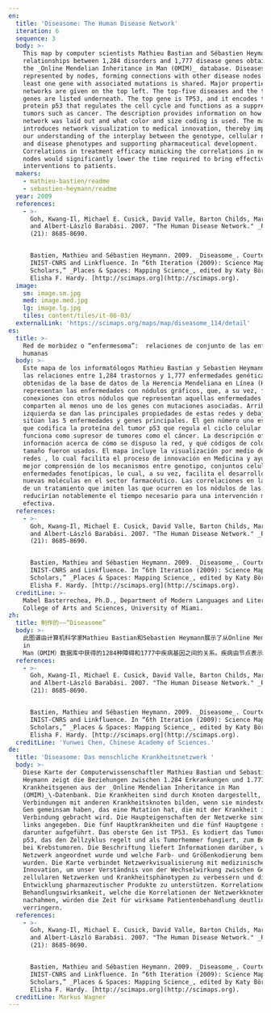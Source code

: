 ```yaml
---
en:
  title: 'Diseasome: The Human Disease Network'
  iteration: 6
  sequence: 3
  body: >-
    This map by computer scientists Mathieu Bastian and Sébastien Heymann shows
    relationships between 1,284 disorders and 1,777 disease genes obtained from
    the _Online Mendelian Inheritance in Man (OMIM)_ database. Diseases are
    represented by nodes, forming connections with other disease nodes where at
    least one gene with associated mutations is shared. Major properties of the
    networks are given on the top left. The top-five diseases and the top-five
    genes are listed underneath. The top gene is TP53, and it encodes the tumor
    protein p53 that regulates the cell cycle and functions as a suppressor for
    tumors such as cancer. The description provides information on how the
    network was laid out and what color and size coding is used. The map
    introduces network visualization to medical innovation, thereby improving
    our understanding of the interplay between the genotype, cellular networks,
    and disease phenotypes and supporting pharmaceutical development.
    Correlations in treatment efficacy mimicking the correlations in network
    nodes would significantly lower the time required to bring effective
    interventions to patients.
  makers:
    - mathieu-bastien/readme
    - sebastien-heymann/readme
  year: 2009
  references:
    - >-
      Goh, Kwang-Il, Michael E. Cusick, David Valle, Barton Childs, Marc Vidal,
      and Albert-László Barabási. 2007. "The Human Disease Network." _PNAS_ 104
      (21): 8685-8690.


      Bastien, Mathieu and Sébastien Heymann. 2009. _Diseasome_. Courtesy of
      INIST-CNRS and Linkfluence. In “6th Iteration (2009): Science Maps for
      Scholars,” _Places & Spaces: Mapping Science_, edited by Katy Börner and
      Elisha F. Hardy. [http://scimaps.org](http://scimaps.org).
  image:
    sm: image.sm.jpg
    med: image.med.jpg
    lg: image.lg.jpg
    tiles: content/tiles/it-06-03/
  externalLink: 'https://scimaps.org/maps/map/diseasome_114/detail'
es:
  title: >-
    Red de morbidez o “enfermesoma”:  relaciones de conjunto de las enfermedades
    humanas
  body: >-
    Este mapa de los informatólogos Mathieu Bastian y Sebastien Heymann muestra
    las relaciones entre 1,284 trastornos y 1,777 enfermedades genéticas
    obtenidas de la base de datos de la Herencia Mendeliana en Línea (HMEL). Se
    representan las enfermedades con nódulos gráficos, que, a su vez, forman
    conexiones con otros nódulos que representan aquellas enfermedades que
    comparten al menos uno de los genes con mutaciones asociadas. Arriba a la
    izquierda se dan las principales propiedades de estas redes y debajo se
    sitúan las 5 enfermedades y genes principales. El gen número uno es TP53,
    que codifica la proteína del tumor p53 que regula el ciclo celular y
    funciona como supresor de tumores como el cáncer. La descripción ofrece
    información acerca de cómo se dispuso la red, y qué códigos de color y
    tamaño fueron usados. El mapa incluye la visualización por medio de estas
    redes , lo cual facilita el proceso de innovación en Medicina y ayuda a una
    mejor comprensión de los mecanismos entre genotipo, conjuntos celulares y
    enfermedades fenotípicas, lo cual, a su vez, facilita el desarrollo de
    nuevas moléculas en el sector farmacéutico. Las correlaciones en la eficacia
    de un tratamiento que imiten las que ocurren en los nódulos de las redes
    reducirían notablemente el tiempo necesario para una intervención médica
    efectiva.
  references:
    - >-
      Goh, Kwang-Il, Michael E. Cusick, David Valle, Barton Childs, Marc Vidal,
      and Albert-László Barabási. 2007. "The Human Disease Network." _PNAS_ 104
      (21): 8685-8690.


      Bastien, Mathieu and Sébastien Heymann. 2009. _Diseasome_. Courtesy of
      INIST-CNRS and Linkfluence. In “6th Iteration (2009): Science Maps for
      Scholars,” _Places & Spaces: Mapping Science_, edited by Katy Börner and
      Elisha F. Hardy. [http://scimaps.org](http://scimaps.org).
  creditLine: >-
    Mabel Basterrechea, Ph.D., Department of Modern Languages and Literatures,
    College of Arts and Sciences, University of Miami.
zh:
  title: 制作的——“Diseasome”
  body: >-
    此图谱由计算机科学家Mathieu Bastian和Sebastien Heymann展示了从Online Mendelian Inheritance
    in
    Man（OMIM）数据库中获得的1284种障碍和1777中疾病基因之间的关系。疾病由节点表示，与其他疾病节点在至少有一个相关的突变基因相同时构成联系。网络的主要性质如密集度、直径等在左上角给出。前五种疾病和前五种基因在图下列出。最上面的基因是TP53，它编码了P53号肿瘤蛋白质，该蛋白质可以调节细胞周期和功能，从而抑制癌症。。此描述提供了网络是如何展开以及使用了什么颜色的尺寸等的信息。此图将网络可视化应用到了医学创新之中，因此提升了我们对于基因分型、细胞网络和疾病显型之间的相互作用影响的了解，以及支持了制药技术的发展。用网络节点间的关系模仿疗效间的相关性，这将显著地缩短治疗时间，从而为患者带去有效的干预治疗。
  references:
    - >-
      Goh, Kwang-Il, Michael E. Cusick, David Valle, Barton Childs, Marc Vidal,
      and Albert-László Barabási. 2007. "The Human Disease Network." _PNAS_ 104
      (21): 8685-8690.


      Bastien, Mathieu and Sébastien Heymann. 2009. _Diseasome_. Courtesy of
      INIST-CNRS and Linkfluence. In “6th Iteration (2009): Science Maps for
      Scholars,” _Places & Spaces: Mapping Science_, edited by Katy Börner and
      Elisha F. Hardy. [http://scimaps.org](http://scimaps.org).
  creditLine: 'Yunwei Chen, Chinese Academy of Sciences.'
de:
  title: 'Diseasome: Das menschliche Krankheitsnetzwerk '
  body: >-
    Diese Karte der Computerwissenschaftler Mathieu Bastian und Sebastien
    Heymann zeigt die Beziehungen zwischen 1.284 Erkrankungen und 1.777
    Krankheitsgenen aus der _Online Mendelian Inheritance in Man
    (OMIM)_\-Datenbank. Die Krankheiten sind durch Knoten dargestellt, die dann
    Verbindungen mit anderen Krankheitsknoten bilden, wenn sie mindestens ein
    Gen gemeinsam haben, das eine Mutation hat, die mit der Krankheit in
    Verbindung gebracht wird. Die Haupteigenschaften der Netzwerke sind oben
    links angegeben. Die fünf Hauptkrankheiten und die fünf Hauptgene sind
    darunter aufgeführt. Das oberste Gen ist TP53. Es kodiert das Tumorprotein
    p53, das den Zellzyklus regelt und als Tumorhemmer fungiert, zum Beispiel
    bei Krebstumoren. Die Beschriftung liefert Informationen darüber, wie das
    Netzwerk angeordnet wurde und welche Farb- und Größenkodierung benutzt
    wurden. Die Karte verbindet Netzwerkvisualisierung mit medizinischer
    Innovation, um unser Verständnis von der Wechselwirkung zwischen Genotyp,
    zellularen Netzwerken und Krankheitsphänotypen zu verbessern und die
    Entwicklung pharmazeutischer Produkte zu unterstützen. Korrelationen der
    Behandlungswirksamkeit, welche die Korrelationen der Netzwerkknoten
    nachahmen, würden die Zeit für wirksame Patientenbehandlung deutlich
    verringern.
  references:
    - >-
      Goh, Kwang-Il, Michael E. Cusick, David Valle, Barton Childs, Marc Vidal,
      and Albert-László Barabási. 2007. "The Human Disease Network." _PNAS_ 104
      (21): 8685-8690.


      Bastien, Mathieu and Sébastien Heymann. 2009. _Diseasome_. Courtesy of
      INIST-CNRS and Linkfluence. In “6th Iteration (2009): Science Maps for
      Scholars,” _Places & Spaces: Mapping Science_, edited by Katy Börner and
      Elisha F. Hardy. [http://scimaps.org](http://scimaps.org).
  creditLine: Markus Wagner
---
```

